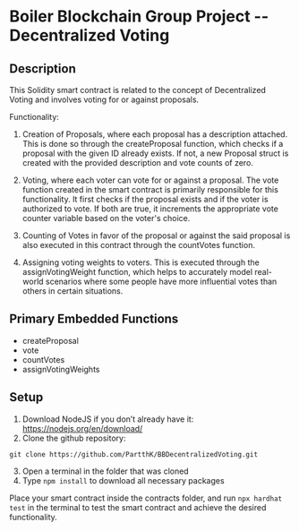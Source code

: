 # Boiler Blockchain Group Project -- Decentralized Voting

## Description

This Solidity smart contract is related to the concept of Decentralized Voting and involves voting for or against proposals.

Functionality:
1. Creation of Proposals, where each proposal has a description attached. This is done so through the createProposal function, which checks if a proposal with the given ID already exists. If not, a new Proposal struct is created with the provided description and vote counts of zero.

2. Voting, where each voter can vote for or against a proposal. The vote function created in the smart contract is primarily responsible for this functionality. It first checks if the proposal exists and if the voter is authorized to vote. If both are true, it increments the appropriate vote counter variable based on the voter's choice.

3. Counting of Votes in favor of the proposal or against the said proposal is also executed in this contract through the countVotes function.

4. Assigning voting weights to voters. This is executed through the assignVotingWeight function, which helps to accurately model real-world scenarios where some people have more influential votes than others in certain situations.


## Primary Embedded Functions

- createProposal
- vote
- countVotes
- assignVotingWeights


## Setup

1. Download NodeJS if you don’t already have it: https://nodejs.org/en/download/ 
2. Clone the github repository: 
```
git clone https://github.com/PartthK/BBDecentralizedVoting.git
```
3. Open a terminal in the folder that was cloned
4. Type ```npm install``` to download all necessary packages

Place your smart contract inside the contracts folder, and run ```npx hardhat test``` in the terminal to test the smart contract and achieve the desired functionality.

